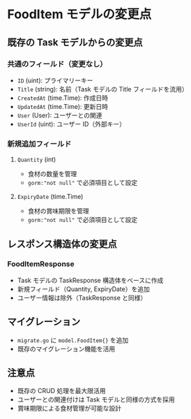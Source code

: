 # FoodItem モデルの変更点

## 既存の Task モデルからの変更点

### 共通のフィールド（変更なし）

- `ID` (uint): プライマリーキー
- `Title` (string): 名前（Task モデルの Title フィールドを流用）
- `CreatedAt` (time.Time): 作成日時
- `UpdatedAt` (time.Time): 更新日時
- `User` (User): ユーザーとの関連
- `UserId` (uint): ユーザー ID（外部キー）

### 新規追加フィールド

1. `Quantity` (int)

   - 食材の数量を管理
   - `gorm:"not null"` で必須項目として設定

2. `ExpiryDate` (time.Time)
   - 食材の賞味期限を管理
   - `gorm:"not null"` で必須項目として設定

## レスポンス構造体の変更点

### FoodItemResponse

- Task モデルの TaskResponse 構造体をベースに作成
- 新規フィールド（Quantity, ExpiryDate）を追加
- ユーザー情報は除外（TaskResponse と同様）

## マイグレーション

- `migrate.go` に `model.FoodItem{}` を追加
- 既存のマイグレーション機能を活用

## 注意点

- 既存の CRUD 処理を最大限活用
- ユーザーとの関連付けは Task モデルと同様の方式を採用
- 賞味期限による食材管理が可能な設計
